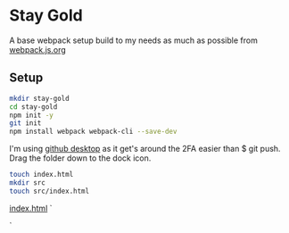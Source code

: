 # Stay Gold
A base webpack setup build to my needs as much as possible from [webpack.js.org](https://webpack.js.org/guides/getting-started/)

## Setup
```bash
mkdir stay-gold
cd stay-gold
npm init -y
git init
npm install webpack webpack-cli --save-dev
```

I'm using [github desktop](https://desktop.github.com) as it get's around the 2FA easier than $ git push.
Drag the folder down to the dock icon.

```bash
touch index.html
mkdir src
touch src/index.html
```

[index.html](index.html)
`<!doctype html>
<html>
  <head>
    <title>Getting Started</title>
    <script src="https://unpkg.com/lodash@4.16.6"></script>
  </head>
  <body>
    <script src="./src/index.js"></script>
  </body>
</html>
`
